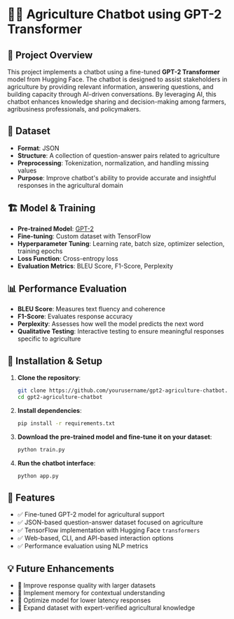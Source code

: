 # 🌾🤖 Agriculture Chatbot using GPT-2 Transformer

## 🚀 Project Overview
This project implements a chatbot using a fine-tuned **GPT-2 Transformer** model from Hugging Face. The chatbot is designed to assist stakeholders in agriculture by providing relevant information, answering questions, and building capacity through AI-driven conversations. By leveraging AI, this chatbot enhances knowledge sharing and decision-making among farmers, agribusiness professionals, and policymakers.

## 📂 Dataset
- **Format**: JSON
- **Structure**: A collection of question-answer pairs related to agriculture
- **Preprocessing**: Tokenization, normalization, and handling missing values
- **Purpose**: Improve chatbot's ability to provide accurate and insightful responses in the agricultural domain

## 🏗️ Model & Training
- **Pre-trained Model**: [GPT-2](https://huggingface.co/gpt2)
- **Fine-tuning**: Custom dataset with TensorFlow
- **Hyperparameter Tuning**: Learning rate, batch size, optimizer selection, training epochs
- **Loss Function**: Cross-entropy loss
- **Evaluation Metrics**: BLEU Score, F1-Score, Perplexity

## 📊 Performance Evaluation
- **BLEU Score**: Measures text fluency and coherence
- **F1-Score**: Evaluates response accuracy
- **Perplexity**: Assesses how well the model predicts the next word
- **Qualitative Testing**: Interactive testing to ensure meaningful responses specific to agriculture



## 📜 Installation & Setup
1. **Clone the repository**:
   ```bash
   git clone https://github.com/yourusername/gpt2-agriculture-chatbot.git
   cd gpt2-agriculture-chatbot
   ```
2. **Install dependencies**:
   ```bash
   pip install -r requirements.txt
   ```
3. **Download the pre-trained model and fine-tune it on your dataset**:
   ```python
   python train.py
   ```
4. **Run the chatbot interface**:
   ```python
   python app.py
   ```

## 📌 Features
- ✅ Fine-tuned GPT-2 model for agricultural support
- ✅ JSON-based question-answer dataset focused on agriculture
- ✅ TensorFlow implementation with Hugging Face `transformers`
- ✅ Web-based, CLI, and API-based interaction options
- ✅ Performance evaluation using NLP metrics

## 💡 Future Enhancements
- 🔹 Improve response quality with larger datasets
- 🔹 Implement memory for contextual understanding
- 🔹 Optimize model for lower latency responses
- 🔹 Expand dataset with expert-verified agricultural knowledge
